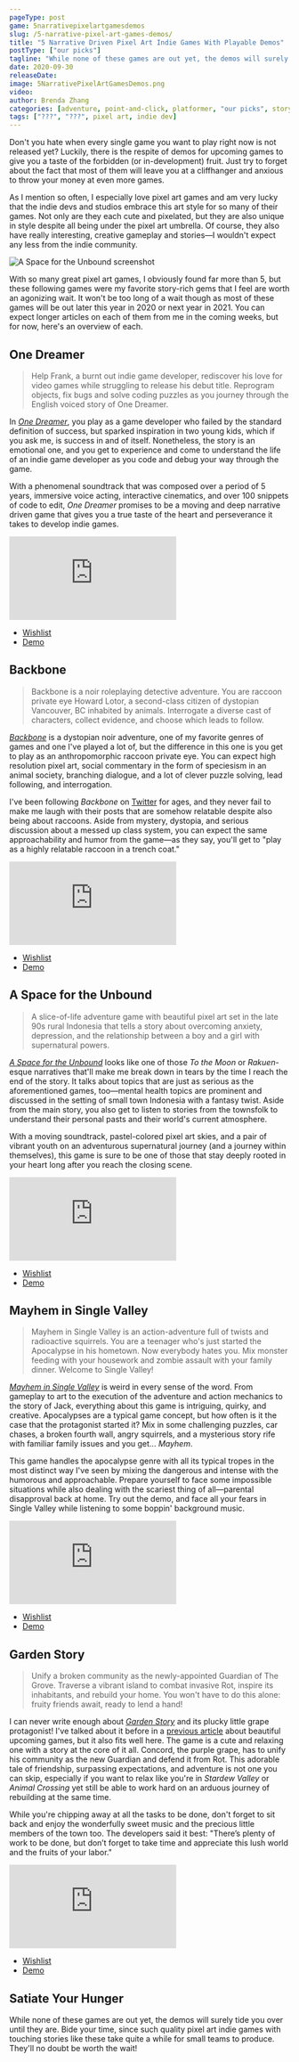 ```yaml
---
pageType: post
game: 5narrativepixelartgamesdemos
slug: /5-narrative-pixel-art-games-demos/
title: "5 Narrative Driven Pixel Art Indie Games With Playable Demos"
postType: ["our picks"]
tagline: "While none of these games are out yet, the demos will surely tide you over until they are. Bide your time, since such quality pixel art indie games with touching stories like these take quite a while for small teams to produce. They'll no doubt be worth the wait!"
date: 2020-09-30
releaseDate:
image: 5NarrativePixelArtGamesDemos.png
video:
author: Brenda Zhang
categories: [adventure, point-and-click, platformer, "our picks", story]
tags: ["???", "???", pixel art, indie dev]
---
```


Don't you hate when every single game you want to play right now is not released yet? Luckily, there is the respite of demos for upcoming games to give you a taste of the forbidden (or in-development) fruit. Just try to forget about the fact that most of them will leave you at a cliffhanger and anxious to throw your money at even more games.

As I mention so often, I especially love pixel art games and am very lucky that the indie devs and studios embrace this art style for so many of their games. Not only are they each cute and pixelated, but they are also unique in style despite all being under the pixel art umbrella. Of course, they also have really interesting, creative gameplay and stories—I wouldn't expect any less from the indie community.

![A Space for the Unbound screenshot][image0]

With so many great pixel art games, I obviously found far more than 5, but these following games were my favorite story-rich gems that I feel are worth an agonizing wait. It won't be too long of a wait though as most of these games will be out later this year in 2020 or next year in 2021. You can expect longer articles on each of them from me in the coming weeks, but for now, here's an overview of each.

## One Dreamer

> Help Frank, a burnt out indie game developer, rediscover his love for video games while struggling to release his debut title. Reprogram objects, fix bugs and solve coding puzzles as you journey through the English voiced story of One Dreamer.

In [_One Dreamer_](https://www.one-dreamer.com/thegame/), you play as a game developer who failed by the standard definition of success, but sparked inspiration in two young kids, which if you ask me, is success in and of itself. Nonetheless, the story is an emotional one, and you get to experience and come to understand the life of an indie game developer as you code and debug your way through the game.

With a phenomenal soundtrack that was composed over a period of 5 years, immersive voice acting, interactive cinematics, and over 100 snippets of code to edit, _One Dreamer_ promises to be a moving and deep narrative driven game that gives you a true taste of the heart and perseverance it takes to develop indie games.

<iframe loading="lazy" src="https://www.youtube.com/embed/ciD0p3h72KM?modestbranding=1" frameborder="0" allow="accelerometer; encrypted-media; gyroscope; picture-in-picture" allowfullscreen></iframe>

- [Wishlist](https://store.steampowered.com/app/1156380/One_Dreamer/)
- [Demo](https://store.steampowered.com/app/1274140/One_Dreamer_Prologue/)

## Backbone

> Backbone is a noir roleplaying detective adventure. You are raccoon private eye Howard Lotor, a second-class citizen of dystopian Vancouver, BC inhabited by animals. Interrogate a diverse cast of characters, collect evidence, and choose which leads to follow.

[_Backbone_](https://eggnut.net/) is a dystopian noir adventure, one of my favorite genres of games and one I've played a lot of, but the difference in this one is you get to play as an anthropomorphic raccoon private eye. You can expect high resolution pixel art, social commentary in the form of speciesism in an animal society, branching dialogue, and a lot of clever puzzle solving, lead following, and interrogation.

I've been following _Backbone_ on [Twitter](https://twitter.com/backbonegame) for ages, and they never fail to make me laugh with their posts that are somehow relatable despite also being about raccoons. Aside from mystery, dystopia, and serious discussion about a messed up class system, you can expect the same approachability and humor from the game—as they say, you'll get to "play as a highly relatable raccoon in a trench coat."

<iframe loading="lazy" src="https://www.youtube.com/embed/zovLb-oenmk?modestbranding=1" frameborder="0" allow="accelerometer; encrypted-media; gyroscope; picture-in-picture" allowfullscreen></iframe>

- [Wishlist](https://store.steampowered.com/app/865610/Backbone/)
- [Demo](https://store.steampowered.com/app/992310/Backbone_Prologue/)

## A Space for the Unbound

> A slice-of-life adventure game with beautiful pixel art set in the late 90s rural Indonesia that tells a story about overcoming anxiety, depression, and the relationship between a boy and a girl with supernatural powers.

[_A Space for the Unbound_](https://mojiken.itch.io/a-space) looks like one of those _To the Moon_ or _Rakuen_-esque narratives that'll make me break down in tears by the time I reach the end of the story. It talks about topics that are just as serious as the aforementioned games, too—mental health topics are prominent and discussed in the setting of small town Indonesia with a fantasy twist. Aside from the main story, you also get to listen to stories from the townsfolk to understand their personal pasts and their world's current atmosphere.

With a moving soundtrack, pastel-colored pixel art skies, and a pair of vibrant youth on an adventurous supernatural journey (and a journey within themselves), this game is sure to be one of those that stay deeply rooted in your heart long after you reach the closing scene.

<iframe loading="lazy" src="https://www.youtube.com/embed/8yGznOkpIGM?modestbranding=1" frameborder="0" allow="accelerometer; encrypted-media; gyroscope; picture-in-picture" allowfullscreen></iframe>

- [Wishlist](https://store.steampowered.com/app/1201270/A_Space_For_The_Unbound/)
- [Demo](https://store.steampowered.com/app/1201280/A_Space_For_The_Unbound__Prologue/)

## Mayhem in Single Valley

> Mayhem in Single Valley is an action-adventure full of twists and radioactive squirrels. You are a teenager who's just started the Apocalypse in his hometown. Now everybody hates you. Mix monster feeding with your housework and zombie assault with your family dinner. Welcome to Single Valley!

[_Mayhem in Single Valley_](https://www.mayheminsinglevalley.com/) is weird in every sense of the word. From gameplay to art to the execution of the adventure and action mechanics to the story of Jack, everything about this game is intriguing, quirky, and creative. Apocalypses are a typical game concept, but how often is it the case that the protagonist started it? Mix in some challenging puzzles, car chases, a broken fourth wall, angry squirrels, and a mysterious story rife with familiar family issues and you get... _Mayhem_.

This game handles the apocalypse genre with all its typical tropes in the most distinct way I've seen by mixing the dangerous and intense with the humorous and approachable. Prepare yourself to face some impossible situations while also dealing with the scariest thing of all—parental disapproval back at home. Try out the demo, and face all your fears in Single Valley while listening to some boppin' background music.

<iframe loading="lazy" src="https://www.youtube.com/embed/TueMyMDxHbY?modestbranding=1" frameborder="0" allow="accelerometer; encrypted-media; gyroscope; picture-in-picture" allowfullscreen></iframe>

- [Wishlist](https://store.steampowered.com/app/622680/Mayhem_in_Single_Valley/)
- [Demo](https://store.steampowered.com/app/1282600/Mayhem_in_Single_Valley_Confessions/)

## Garden Story

> Unify a broken community as the newly-appointed Guardian of The Grove. Traverse a vibrant island to combat invasive Rot, inspire its inhabitants, and rebuild your home. You won't have to do this alone: fruity friends await, ready to lend a hand!

I can never write enough about [_Garden Story_](https://www.gardenstorygame.com/) and its plucky little grape protagonist! I've talked about it before in a [previous article](https://colludia.com/7-beautiful-relaxing-indie-games-coming-2020/) about beautiful upcoming games, but it also fits well here. The game is a cute and relaxing one with a story at the core of it all. Concord, the purple grape, has to unify his community as the new Guardian and defend it from Rot. This adorable tale of friendship, surpassing expectations, and adventure is not one you can skip, especially if you want to relax like you're in _Stardew Valley_ or _Animal Crossing_ yet still be able to work hard on an arduous journey of rebuilding at the same time.

While you're chipping away at all the tasks to be done, don't forget to sit back and enjoy the wonderfully sweet music and the precious little members of the town too. The developers said it best: "There’s plenty of work to be done, but don’t forget to take time and appreciate this lush world and the fruits of your labor."

<iframe loading="lazy" src="https://www.youtube.com/embed/sRBECAVAxpo?modestbranding=1" frameborder="0" allow="accelerometer; encrypted-media; gyroscope; picture-in-picture" allowfullscreen></iframe>

- [Wishlist](https://store.steampowered.com/app/1062140/Garden_Story/)
- [Demo](https://store.steampowered.com/app/1062140/Garden_Story/)

## Satiate Your Hunger

While none of these games are out yet, the demos will surely tide you over until they are. Bide your time, since such quality pixel art indie games with touching stories like these take quite a while for small teams to produce. They'll no doubt be worth the wait!

[image0]: ../../../images/post/5pixelartgamedemos/asftu.jpeg
